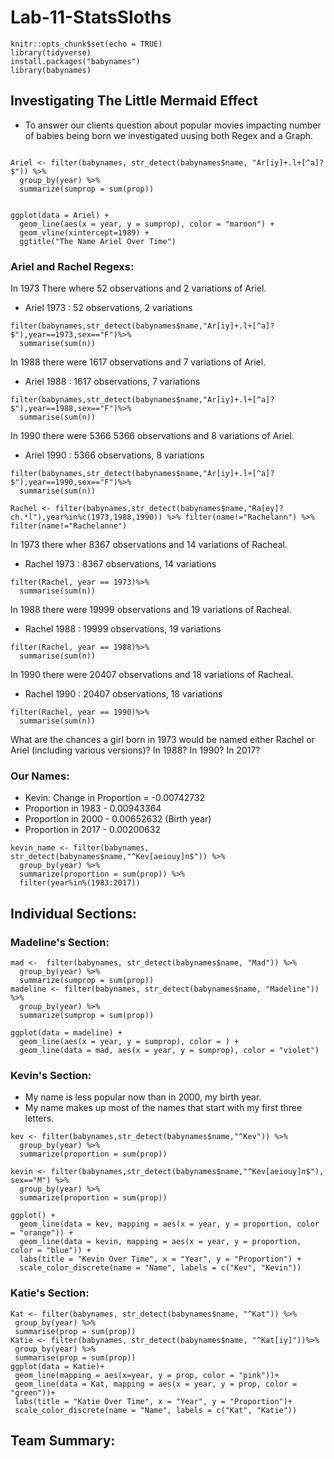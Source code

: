 # Lab-11-StatsSloths

```{r setup, include=FALSE}
knitr::opts_chunk$set(echo = TRUE)
library(tidyverse) 
install.packages("babynames") 
library(babynames)
```
## Investigating The Little Mermaid Effect
* To answer our clients question about popular movies impacting number of babies being born we investigated uusing both Regex and a Graph.

```{r}

Ariel <- filter(babynames, str_detect(babynames$name, "Ar[iy]+.l+[^a]?$")) %>%
  group_by(year) %>%
  summarize(sumprop = sum(prop))


ggplot(data = Ariel) +
  geom_line(aes(x = year, y = sumprop), color = "maroon") +
  geom_vline(xintercept=1989) +
  ggtitle("The Name Ariel Over Time")
```


### Ariel and Rachel Regexs:
In 1973 There where 52 observations and 2 variations of Ariel. 
* Ariel 1973 : 52 observations, 2 variations
```{r}
filter(babynames,str_detect(babynames$name,"Ar[iy]+.l+[^a]?$"),year==1973,sex=="F")%>%
  summarise(sum(n))
```
In 1988 there were 1617 observations and 7 variations of Ariel.  
* Ariel 1988 : 1617 observations, 7 variations
```{r}
filter(babynames,str_detect(babynames$name,"Ar[iy]+.l+[^a]?$"),year==1988,sex=="F")%>%
  summarise(sum(n))
```
In 1990 there were 5366 5366 observations and 8 variations of Ariel. 
* Ariel 1990 : 5366 observations, 8 variations
```{r}
filter(babynames,str_detect(babynames$name,"Ar[iy]+.l+[^a]?$"),year==1990,sex=="F")%>%
  summarise(sum(n))
```


```{r, include = FALSE}
Rachel <- filter(babynames,str_detect(babynames$name,"Ra[ey]?ch.*l"),year%in%c(1973,1988,1990)) %>% filter(name!="Rachelann") %>% filter(name!="Rachelanne")
```
In 1973 there wher 8367 observations and 14 variations of Racheal.
* Rachel 1973 : 8367 observations, 14 variations 
```{r}
filter(Rachel, year == 1973)%>%
  summarise(sum(n))
```

In 1988 there were 19999 observations and 19 variations  of Racheal. 
* Rachel 1988 : 19999 observations, 19 variations 
```{r}
filter(Rachel, year == 1988)%>%
  summarise(sum(n))
```

In 1990 there were 20407 observations and 18 variations  of Racheal.
* Rachel 1990 : 20407 observations, 18 variations 
```{r}
filter(Rachel, year == 1990)%>%
  summarise(sum(n))
```

What are the chances a girl born in 1973 would be named either Rachel or Ariel (including various versions)? In 1988? In 1990? In 2017?
### Our Names:
* Kevin: Change in Proportion = -0.00742732
* Proportion in 1983 - 0.00943364
* Proportion in 2000 - 0.00652632 (Birth year)
* Proportion in 2017 - 0.00200632
```{r}
kevin_name <- filter(babynames, str_detect(babynames$name,"^Kev[aeiouy]n$")) %>%
  group_by(year) %>%
  summarize(proportion = sum(prop)) %>%
  filter(year%in%(1983:2017))
```


## Individual Sections:
### Madeline's Section:
```{r}
mad <-  filter(babynames, str_detect(babynames$name, "Mad")) %>%
  group_by(year) %>%
  summarize(sumprop = sum(prop))
madeline <- filter(babynames, str_detect(babynames$name, "Madeline")) %>%
  group_by(year) %>%
  summarize(sumprop = sum(prop))

ggplot(data = madeline) +
  geom_line(aes(x = year, y = sumprop), color = ) +
  geom_line(data = mad, aes(x = year, y = sumprop), color = "violet")
```

### Kevin's Section:
* My name is less popular now than in 2000, my birth year.
* My name makes up most of the names that start with my first three letters.
```{r}
kev <- filter(babynames,str_detect(babynames$name,"^Kev")) %>%
  group_by(year) %>%
  summarize(proportion = sum(prop))

kevin <- filter(babynames,str_detect(babynames$name,"^Kev[aeiouy]n$"), sex=="M") %>%
  group_by(year) %>%
  summarize(proportion = sum(prop))

ggplot() +
  geom_line(data = kev, mapping = aes(x = year, y = proportion, color = "orange")) +
  geom_line(data = kevin, mapping = aes(x = year, y = proportion, color = "blue")) +
  labs(title = "Kevin Over Time", x = "Year", y = "Proportion") +
  scale_color_discrete(name = "Name", labels = c("Kev", "Kevin"))
 ```
 ### Katie's Section:
 ```{r}
Kat <- filter(babynames, str_detect(babynames$name, "^Kat")) %>%
  group_by(year) %>%
  summarise(prop = sum(prop))
Katie <- filter(babynames, str_detect(babynames$name, "^Kat[iy]"))%>%
  group_by(year) %>%
  summarise(prop = sum(prop))
ggplot(data = Katie)+
  geom_line(mapping = aes(x=year, y = prop, color = "pink"))+
  geom_line(data = Kat, mapping = aes(x = year, y = prop, color = "green"))+
  labs(title = "Katie Over Time", x = "Year", y = "Proportion")+
  scale_color_discrete(name = "Name", labels = c("Kat", "Katie"))
```

## Team Summary:
